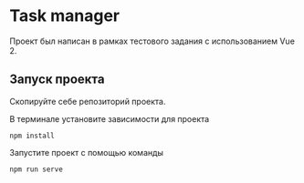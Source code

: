 # Task manager

Проект был написан в рамках тестового задания с использованием Vue 2.

## Запуск проекта

Скопируйте себе репозиторий проекта.

В терминале установите зависимости для проекта

```
npm install
```

Запустите проект с помощью команды

```
npm run serve
```
